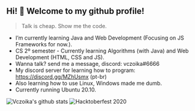 ## Hi! 👋 Welcome to my github profile! 

> Talk is cheap. Show me the code.
  
- I’m currently learning Java and Web Development (Focusing on JS Frameworks for now.).  
- CS 2º semester - Currently learning Algorithms (with Java) and Web Development (HTML, CSS and JS).  
- Wanna talk? send me a message, discord: vczoika#6666  
- My discord server for learning how to program: https://discord.gg/MZhUsmx (pt-br)  
- Also learning how to use Linux, Windows made me dumb.  
- Currently running Ubuntu 20.10.    
  
![Vczoika's github stats](https://github-readme-stats.vercel.app/api?username=vczoika&show_icons=true&theme=buefy)
![Hacktoberfest 2020](https://cdn.discordapp.com/attachments/594033079123705866/767579090055462922/unknown.png)

